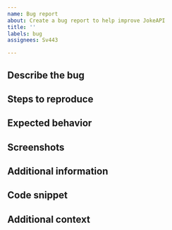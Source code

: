 ```yaml
---
name: Bug report
about: Create a bug report to help improve JokeAPI
title: ''
labels: bug
assignees: Sv443

---
```


<!-- ^ please provide a short, general summary in the title above ^ -->

## Describe the bug
<!-- A clear and concise description of what the bug is. -->

## Steps to reproduce
<!-- Steps to reproduce the unwanted behavior, example: -->
<!--
1. Go to '...'
2. Click on '....'
3. Scroll down to '....'
4. See error
-->

## Expected behavior
<!-- A clear and concise description of what you expected to happen. -->

## Screenshots
<!-- If applicable and possible, add screenshots to help explain your problem. -->

## Additional information
<!--
- OS: [e.g. Windows 10 - Build 1803]
- Your client's language [e.g. Node.js, Java, C#, ...]
- Your client's language's version [e.g. Node.js v12.0.0]
- The endpoint(s) you are having problems with (if applicable)
-->

## Code snippet
<!-- If this bug is caused by a piece of code, send the code right here and mark the line where it is caused.   -->
<!-- I only know JavaScript, C++ and C#, but I can probably interpret other languages. -->

## Additional context
<!-- Add any other context about the problem here. -->
